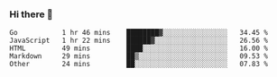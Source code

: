 ### Hi there 👋

<!--
**KLXLjun/KLXLjun** is a ✨ _special_ ✨ repository because its `README.md` (this file) appears on your GitHub profile.

Here are some ideas to get you started:

- 🔭 I’m currently working on ...
- 🌱 I’m currently learning ...
- 👯 I’m looking to collaborate on ...
- 🤔 I’m looking for help with ...
- 💬 Ask me about ...
- 📫 How to reach me: ...
- 😄 Pronouns: ...
- ⚡ Fun fact: ...
-->

<!--START_SECTION:waka-->
```text
Go           1 hr 46 mins    ████████▓░░░░░░░░░░░░░░░░   34.45 % 
JavaScript   1 hr 22 mins    ██████▓░░░░░░░░░░░░░░░░░░   26.56 % 
HTML         49 mins         ████░░░░░░░░░░░░░░░░░░░░░   16.00 % 
Markdown     29 mins         ██▒░░░░░░░░░░░░░░░░░░░░░░   09.53 % 
Other        24 mins         ██░░░░░░░░░░░░░░░░░░░░░░░   07.83 % 
```
<!--END_SECTION:waka-->
